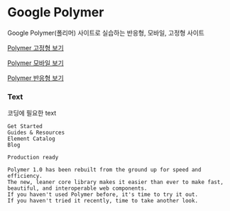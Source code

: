 # Google Polymer

Google Polymer(폴리머) 사이트로 실습하는 반응형, 모바일, 고정형 사이트

[Polymer 고정형 보기](http://www.herop.me/polymer/)

[Polymer 모바일 보기](http://www.herop.me/polymer/mobile)

[Polymer 반응형 보기](http://www.herop.me/polymer/responsive)

### Text

코딩에 필요한 text

```text
Get Started
Guides & Resources
Element Catalog
Blog

Production ready

Polymer 1.0 has been rebuilt from the ground up for speed and efficiency.
The new, leaner core library makes it easier than ever to make fast, beautiful, and interoperable web components.
If you haven't used Polymer before, it's time to try it out.
If you haven't tried it recently, time to take another look.
```
